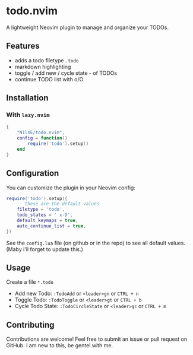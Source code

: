 # **todo.nvim**

A lightweight Neovim plugin to manage and organize your TODOs.

## **Features**

- adds a todo filetype `.todo`
- markdown highlighting
- toggle / add new / cycle state - of TODOs
- continue TODO list with o/O

## Installation

### **With `lazy.nvim`**
```lua
{
    "N1lsE/todo.nvim",
    config = function()
        require('todo').setup()
    end
}
```

## Configuration

You can customize the plugin in your Neovim config:

```lua
require('todo').setup({
    -- these are the default values
	filetype = 'todo',
	todo_states = ' x-D',
	default_keymaps = true,
	auto_continue_list = true,
})
```

See the `config.lua` file (on github or in the repo) to see all default values. (Maby i'll forget to update this.)

## Usage

Create a file `*.todo`

- Add new Todo: `:TodoAdd` or `<leader>gn` or  `CTRL + n`
- Toggle Todo: `:TodoToggle` or `<leader>gt` or  `CTRL + b`
- Cycle Todo State: `:TodoCircleState` or `<leader>gc` or  `CTRL + m`

## Contributing

Contributions are welcome! Feel free to submit an issue or pull request on GitHub.
I am new to this, be gentel with me.
